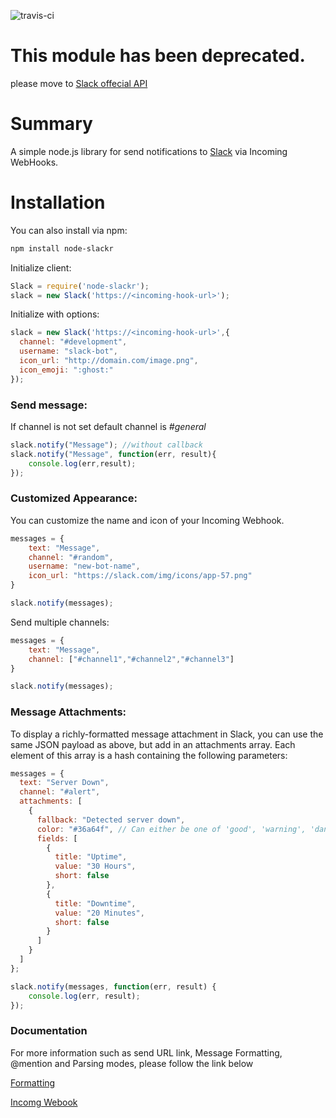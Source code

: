 ![travis-ci](https://travis-ci.org/chenka/node-slackr.svg)

# This module has been deprecated.
please move to [Slack offecial API](https://github.com/slackapi/node-slack-sdk)

Summary
=======
A simple node.js library for send notifications to [Slack](https://slack.com/) via Incoming WebHooks.


Installation
=======
You can also install via npm:
```sh
npm install node-slackr
```

Initialize client:

```js
Slack = require('node-slackr');
slack = new Slack('https://<incoming-hook-url>');
```

Initialize with options:
```js
slack = new Slack('https://<incoming-hook-url>',{
  channel: "#development",
  username: "slack-bot",
  icon_url: "http://domain.com/image.png",
  icon_emoji: ":ghost:"
});
```

### Send message:

If channel is not set default channel is *#general*
```js
slack.notify("Message"); //without callback
slack.notify("Message", function(err, result){
    console.log(err,result);
});

```

### Customized Appearance:

You can customize the name and icon of your Incoming Webhook.

```js
messages = {
    text: "Message",
    channel: "#random",
    username: "new-bot-name",
    icon_url: "https://slack.com/img/icons/app-57.png"
}

slack.notify(messages);
```

Send multiple channels:
```js
messages = {
    text: "Message",
    channel: ["#channel1","#channel2","#channel3"]
}

slack.notify(messages);
```


### Message Attachments:
To display a richly-formatted message attachment in Slack, you can use the same JSON payload as above, but add in an attachments array. Each element of this array is a hash containing the following parameters:

```js
messages = {
  text: "Server Down",
  channel: "#alert",
  attachments: [
    {
      fallback: "Detected server down",
      color: "#36a64f", // Can either be one of 'good', 'warning', 'danger'
      fields: [
        {
          title: "Uptime",
          value: "30 Hours",
          short: false
        },
        {
          title: "Downtime",
          value: "20 Minutes",
          short: false
        }
      ]
    }
  ]
};

slack.notify(messages, function(err, result) {
    console.log(err, result);
});

```

### Documentation

For more information such as send URL link, Message Formatting, @mention and Parsing modes,  please follow the link below

[Formatting](https://api.slack.com/docs/formatting)

[Incomg Webook](https://my.slack.com/services/new/incoming-webhook)
